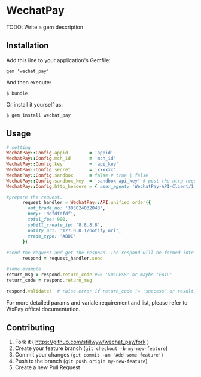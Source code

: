 # WechatPay

TODO: Write a gem description

## Installation

Add this line to your application's Gemfile:

    gem 'wechat_pay'

And then execute:

    $ bundle

Or install it yourself as:

    $ gem install wechat_pay

## Usage
```ruby
# setting
WechatPay::Config.appid        = 'appid'
WechatPay::Config.mch_id       = 'mch_id'
WechatPay::Config.key          = 'api_key'
WechatPay::Config.secret       = 'xxxxxx'
WechatPay::Config.sandbox      = false # true | false
WechatPay::Config.sandbox_key  = 'sandbox api_key' # post the http request by production api_key : WechatPay::Signature::get_sandbox_key_from_api
WechatPay::Config.http_headers = { user_agent: 'WechatPay-API-Client/1.0' }

#prepare the request.
      request_handler = WechatPay::API.unified_order({
        out_trade_no: '303024032043',
        body: 'ddfdfdfdf',
        total_fee: 900,
        spbill_create_ip: '8.8.8.8',
        notify_url: '127.0.0.1/notify_url',
        trade_type: 'ABDC'
      })
      
#send the request and get the respond. The respond will be formed into `OpenStruct` object.
      respond = request_handler.send

#some example 
return_msg = respond.return_code #=> 'SUCCESS' or maybe 'FAIL'
return_code = respond.return_msg

respond.validate!  # raise error if return_code != 'success' or result_code != 'success'
```
	
For more detailed params and variale requirement and list, please refer to WxPay offical documentation.

## Contributing

1. Fork it ( https://github.com/stillwyw/wechat_pay/fork )
2. Create your feature branch (`git checkout -b my-new-feature`)
3. Commit your changes (`git commit -am 'Add some feature'`)
4. Push to the branch (`git push origin my-new-feature`)
5. Create a new Pull Request
